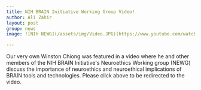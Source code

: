 ```yaml
---
title: NIH BRAIN Initiative Working Group Video!
author: Ali Zahir
layout: post
group: news
image: ![NIH NEWG](/assets/img/Video.JPG)(https://www.youtube.com/watch?v=l9GbblvuEao)

---
```


Our very own Winston Chiong was featured in a video where he and other members of the NIH BRAIN Initiative's Neuroethics Working group (NEWG)
discuss the importance of neuroethics and neuroethical implications of BRAIN tools and technologies. Please click above to be redirected to the video.
